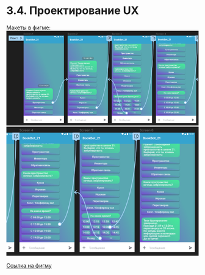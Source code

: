 # 3.4. Проектирование UX
Макеты в фигме:
![Project](img/figma_ux_1.png)
![Project](img/figma_ux_2.png)

[Ссылка на фигму](https://www.figma.com/file/Gj6fAhmnQxq5eS1kj1zau5/Weeklython-UI%2FUX-Project-(Copy)?node-id=0%3A1)
